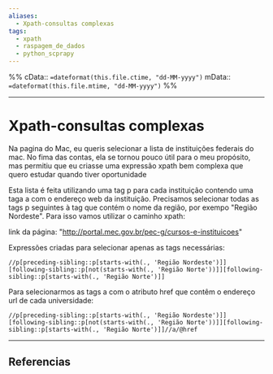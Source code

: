 ```yaml
---
aliases:
  - Xpath-consultas complexas
tags:
  - xpath
  - raspagem_de_dados
  - python_scprapy
---
```

%%
cData:: `=dateformat(this.file.ctime, "dd-MM-yyyy")`
mData:: `=dateformat(this.file.mtime, "dd-MM-yyyy")`
%%

___
# Xpath-consultas complexas

Na pagina do Mac, eu queris selecionar a lista de instituições federais do mac. No fima das contas, ela se tornou pouco útil para o meu propósito, mas permitiu que eu criasse uma expressão xpath bem complexa que quero estudar quando tiver oportunidade 

Esta lista é feita utilizando uma tag p para cada instituição contendo uma taga a com o endereço web da instituição.
Precisamos selecionar todas as tags p seguintes à tag que contém o nome da região, por exempo "Região Nordeste". Para isso vamos utilizar o caminho xpath:

link da página: 
"http://portal.mec.gov.br/pec-g/cursos-e-instituicoes"

Expressões criadas para selecionar apenas as tags necessárias:
```
//p[preceding-sibling::p[starts-with(., 'Região Nordeste')]][following-sibling::p[not(starts-with(., 'Região Norte'))]][following-sibling::p[starts-with(., 'Região Norte')]]
```
Para selecionarmos as tags a com o atributo href que contêm o endereço url de cada universidade:

```
//p[preceding-sibling::p[starts-with(., 'Região Nordeste')]][following-sibling::p[not(starts-with(., 'Região Norte'))]][following-sibling::p[starts-with(., 'Região Norte')]]//a/@href
```



---
## Referencias